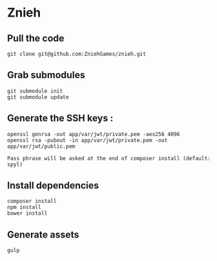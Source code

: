 Znieh
========================

## Pull the code

    git clone git@github.com:ZniehGames/znieh.git

    
## Grab submodules
    
    git submodule init
    git submodule update
    
## Generate the SSH keys :

    openssl genrsa -out app/var/jwt/private.pem -aes256 4096
    openssl rsa -pubout -in app/var/jwt/private.pem -out app/var/jwt/public.pem
    
    Pass phrase will be asked at the end of composer install (default: spyl)

## Install dependencies

    composer install
    npm install
    bower install

## Generate assets

    gulp



